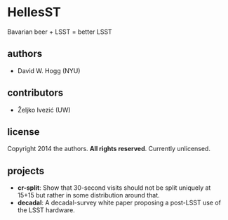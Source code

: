 # HellesST

Bavarian beer + LSST = better LSST

## authors

- David W. Hogg (NYU)

## contributors

- Željko Ivezić (UW)

## license

Copyright 2014 the authors.
**All rights reserved**.
Currently unlicensed.

## projects

- **cr-split**: Show that 30-second visits should not be split uniquely at 15+15 but rather in some distribution around that.
- **decadal**: A decadal-survey white paper proposing a post-LSST use of the LSST hardware.
